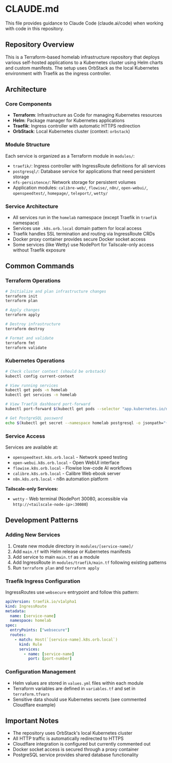 # CLAUDE.md

This file provides guidance to Claude Code (claude.ai/code) when working with code in this repository.

## Repository Overview

This is a Terraform-based homelab infrastructure repository that deploys various self-hosted applications to a Kubernetes cluster using Helm charts and custom manifests. The setup uses OrbStack as the local Kubernetes environment with Traefik as the ingress controller.

## Architecture

### Core Components
- **Terraform**: Infrastructure as Code for managing Kubernetes resources
- **Helm**: Package manager for Kubernetes applications
- **Traefik**: Ingress controller with automatic HTTPS redirection
- **OrbStack**: Local Kubernetes cluster (context: `orbstack`)

### Module Structure
Each service is organized as a Terraform module in `modules/`:
- `traefik/`: Ingress controller with IngressRoute definitions for all services
- `postgresql/`: Database service for applications that need persistent storage  
- `nfs-persistence/`: Network storage for persistent volumes
- Application modules: `calibre-web/`, `flowise/`, `n8n/`, `open-webui/`, `openspeedtest/`, `homepage/`, `teleport/`, `wetty/`

### Service Architecture
- All services run in the `homelab` namespace (except Traefik in `traefik` namespace)
- Services use `.k8s.orb.local` domain pattern for local access
- Traefik handles SSL termination and routing via IngressRoute CRDs
- Docker proxy container provides secure Docker socket access
- Some services (like Wetty) use NodePort for Tailscale-only access without Traefik exposure

## Common Commands

### Terraform Operations
```bash
# Initialize and plan infrastructure changes
terraform init
terraform plan

# Apply changes
terraform apply

# Destroy infrastructure
terraform destroy

# Format and validate
terraform fmt
terraform validate
```

### Kubernetes Operations
```bash
# Check cluster context (should be orbstack)
kubectl config current-context

# View running services
kubectl get pods -n homelab
kubectl get services -n homelab

# View Traefik dashboard port-forward
kubectl port-forward $(kubectl get pods --selector "app.kubernetes.io/name=traefik" --output=name --namespace=traefik) --namespace=traefik 8080:8080

# Get PostgreSQL password
echo $(kubectl get secret --namespace homelab postgresql -o jsonpath="{.data.postgres-password}" | base64 --decode)
```

### Service Access
Services are available at:
- `openspeedtest.k8s.orb.local` - Network speed testing
- `open-webui.k8s.orb.local` - Open WebUI interface  
- `flowise.k8s.orb.local` - Flowise low-code AI workflows
- `calibre.k8s.orb.local` - Calibre Web ebook server
- `n8n.k8s.orb.local` - n8n automation platform

**Tailscale-only Services:**
- `wetty` - Web terminal (NodePort 30080, accessible via `http://<tailscale-node-ip>:30080`)

## Development Patterns

### Adding New Services
1. Create new module directory in `modules/[service-name]/`
2. Add `main.tf` with Helm release or Kubernetes manifests
3. Add service to main `main.tf` as a module
4. Add IngressRoute in `modules/traefik/main.tf` following existing patterns
5. Run `terraform plan` and `terraform apply`

### Traefik Ingress Configuration
IngressRoutes use `websecure` entrypoint and follow this pattern:
```yaml
apiVersion: traefik.io/v1alpha1
kind: IngressRoute
metadata:
  name: [service-name]
  namespace: homelab
spec:
  entryPoints: ["websecure"]
  routes:
    - match: Host(`[service-name].k8s.orb.local`)
      kind: Rule
      services:
        - name: [service-name]
          port: [port-number]
```

### Configuration Management
- Helm values are stored in `values.yml` files within each module
- Terraform variables are defined in `variables.tf` and set in `terraform.tfvars`
- Sensitive data should use Kubernetes secrets (see commented Cloudflare example)

## Important Notes

- The repository uses OrbStack's local Kubernetes cluster
- All HTTP traffic is automatically redirected to HTTPS
- Cloudflare integration is configured but currently commented out
- Docker socket access is secured through a proxy container
- PostgreSQL service provides shared database functionality